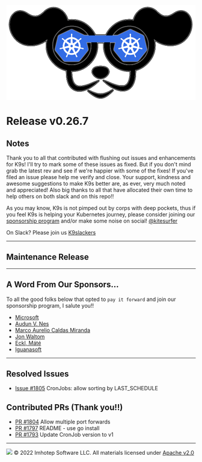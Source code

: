 <img src="https://raw.githubusercontent.com/derailed/k9s/master/assets/k9s.png" align="center" width="800" height="auto"/>

# Release v0.26.7

## Notes

Thank you to all that contributed with flushing out issues and enhancements for K9s! I'll try to mark some of these issues as fixed. But if you don't mind grab the latest rev and see if we're happier with some of the fixes! If you've filed an issue please help me verify and close. Your support, kindness and awesome suggestions to make K9s better are, as ever, very much noted and appreciated! Also big thanks to all that have allocated their own time to help others on both slack and on this repo!!

As you may know, K9s is not pimped out by corps with deep pockets, thus if you feel K9s is helping your Kubernetes journey, please consider joining our [sponsorship program](https://github.com/sponsors/derailed) and/or make some noise on social! [@kitesurfer](https://twitter.com/kitesurfer)

On Slack? Please join us [K9slackers](https://join.slack.com/t/k9sers/shared_invite/enQtOTA5MDEyNzI5MTU0LWQ1ZGI3MzliYzZhZWEyNzYxYzA3NjE0YTk1YmFmNzViZjIyNzhkZGI0MmJjYzhlNjdlMGJhYzE2ZGU1NjkyNTM)

---

## Maintenance Release

---

## A Word From Our Sponsors...

To all the good folks below that opted to `pay it forward` and join our sponsorship program, I salute you!!

* [Microsoft](https://github.com/microsoft)
* [Audun V. Nes](https://github.com/avnes)
* [Marco Aurelio Caldas Miranda](https://github.com/macmiranda)
* [Jon Waltom](https://github.com/jon-walton)
* [Eckl, Máté](https://github.com/ecklm)
* [Iguanasoft](https://github.com/iguanasoft)

---

## Resolved Issues

* [Issue #1805](https://github.com/kswapd/k11s/issues/1805) CronJobs: allow sorting by LAST_SCHEDULE

## Contributed PRs (Thank you!!)

* [PR #1804](https://github.com/kswapd/k11s/pull/1804) Allow multiple port forwards
* [PR #1797](https://github.com/kswapd/k11s/pull/1797) README - use go install
* [PR #1793](https://github.com/kswapd/k11s/pull/1793) Update CronJob version to v1

---

<img src="https://raw.githubusercontent.com/derailed/k9s/master/assets/imhotep_logo.png" width="32" height="auto"/> © 2022 Imhotep Software LLC. All materials licensed under [Apache v2.0](http://www.apache.org/licenses/LICENSE-2.0)
